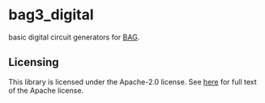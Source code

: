 # bag3_digital

basic digital circuit generators for [BAG](https://github.com/bluecheetah/bag).

## Licensing

This library is licensed under the Apache-2.0 license.  See [here](LICENSE) for full text of the 
Apache license.
